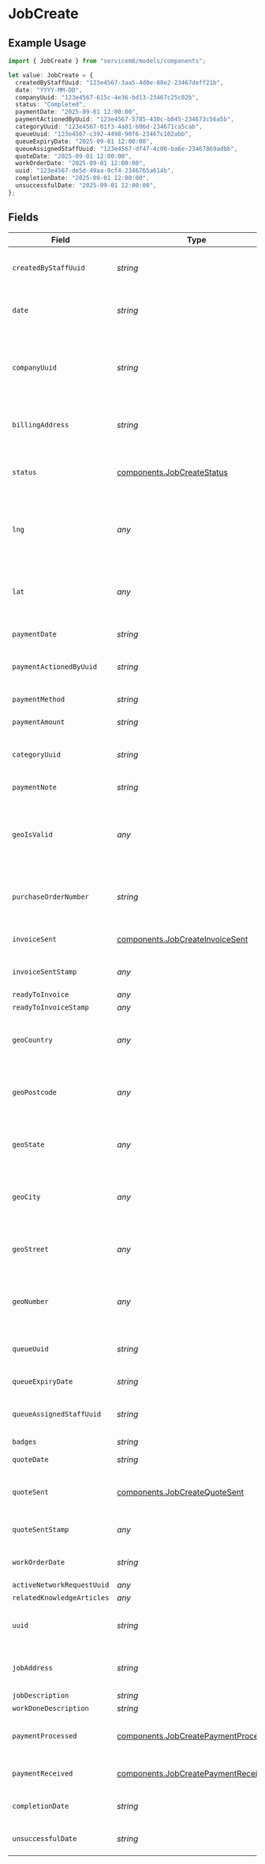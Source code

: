 # JobCreate

## Example Usage

```typescript
import { JobCreate } from "servicem8/models/components";

let value: JobCreate = {
  createdByStaffUuid: "123e4567-3aa5-4d0e-88e2-23467deff21b",
  date: "YYYY-MM-DD",
  companyUuid: "123e4567-615c-4e36-bd13-23467c25c02b",
  status: "Completed",
  paymentDate: "2025-09-01 12:00:00",
  paymentActionedByUuid: "123e4567-5785-430c-b045-234673c56a5b",
  categoryUuid: "123e4567-01f3-4a01-b06d-234671ca5cab",
  queueUuid: "123e4567-c392-4498-90f6-23467c102abb",
  queueExpiryDate: "2025-09-01 12:00:00",
  queueAssignedStaffUuid: "123e4567-df47-4c00-ba6e-23467869adbb",
  quoteDate: "2025-09-01 12:00:00",
  workOrderDate: "2025-09-01 12:00:00",
  uuid: "123e4567-de5d-49aa-9cf4-2346765a614b",
  completionDate: "2025-09-01 12:00:00",
  unsuccessfulDate: "2025-09-01 12:00:00",
};
```

## Fields

| Field                                                                                                                                                                                     | Type                                                                                                                                                                                      | Required                                                                                                                                                                                  | Description                                                                                                                                                                               | Example                                                                                                                                                                                   |
| ----------------------------------------------------------------------------------------------------------------------------------------------------------------------------------------- | ----------------------------------------------------------------------------------------------------------------------------------------------------------------------------------------- | ----------------------------------------------------------------------------------------------------------------------------------------------------------------------------------------- | ----------------------------------------------------------------------------------------------------------------------------------------------------------------------------------------- | ----------------------------------------------------------------------------------------------------------------------------------------------------------------------------------------- |
| `createdByStaffUuid`                                                                                                                                                                      | *string*                                                                                                                                                                                  | :heavy_minus_sign:                                                                                                                                                                        | UUID of the staff member who created this job. Records which staff member initially added the job to the system.                                                                          | 123e4567-3aa5-4d0e-88e2-23467deff21b                                                                                                                                                      |
| `date`                                                                                                                                                                                    | *string*                                                                                                                                                                                  | :heavy_minus_sign:                                                                                                                                                                        | The date the job was created or scheduled. Used for organizing jobs chronologically and for reference in reports.                                                                         | YYYY-MM-DD                                                                                                                                                                                |
| `companyUuid`                                                                                                                                                                             | *string*                                                                                                                                                                                  | :heavy_minus_sign:                                                                                                                                                                        | UUID reference to the client/company record associated with this job. Links the job to a client in the system, establishing the client-job relationship for billing and contact purposes. | 123e4567-615c-4e36-bd13-23467c25c02b                                                                                                                                                      |
| `billingAddress`                                                                                                                                                                          | *string*                                                                                                                                                                                  | :heavy_minus_sign:                                                                                                                                                                        | The address where invoices and billing information should be sent. If not specified, defaults to the job address.                                                                         |                                                                                                                                                                                           |
| `status`                                                                                                                                                                                  | [components.JobCreateStatus](../../models/components/jobcreatestatus.md)                                                                                                                  | :heavy_check_mark:                                                                                                                                                                        | Current status of the job. Controls where the Job appears in the Dispatch Board..  Valid values are [Quote,Work Order,Unsuccessful,Completed]                                             |                                                                                                                                                                                           |
| `lng`                                                                                                                                                                                     | *any*                                                                                                                                                                                     | :heavy_minus_sign:                                                                                                                                                                        | Longitude coordinate of the job location. Used for mapping and geolocation features. This is automatically populated based on the job address through geocoding.                          |                                                                                                                                                                                           |
| `lat`                                                                                                                                                                                     | *any*                                                                                                                                                                                     | :heavy_minus_sign:                                                                                                                                                                        | Latitude coordinate of the job location. Used for mapping and geolocation features. This is automatically populated based on the job address through geocoding.                           |                                                                                                                                                                                           |
| `paymentDate`                                                                                                                                                                             | *string*                                                                                                                                                                                  | :heavy_minus_sign:                                                                                                                                                                        | Not used. Refer to JobPayment endpoint.                                                                                                                                                   | 2025-09-01 12:00:00                                                                                                                                                                       |
| `paymentActionedByUuid`                                                                                                                                                                   | *string*                                                                                                                                                                                  | :heavy_minus_sign:                                                                                                                                                                        | Not used. Refer to JobPayment endpoint.                                                                                                                                                   | 123e4567-5785-430c-b045-234673c56a5b                                                                                                                                                      |
| `paymentMethod`                                                                                                                                                                           | *string*                                                                                                                                                                                  | :heavy_minus_sign:                                                                                                                                                                        | Not used. Refer to JobPayment endpoint.                                                                                                                                                   |                                                                                                                                                                                           |
| `paymentAmount`                                                                                                                                                                           | *string*                                                                                                                                                                                  | :heavy_minus_sign:                                                                                                                                                                        | Not used. Refer to JobPayment endpoint.                                                                                                                                                   |                                                                                                                                                                                           |
| `categoryUuid`                                                                                                                                                                            | *string*                                                                                                                                                                                  | :heavy_minus_sign:                                                                                                                                                                        | UUID reference to the job category this job belongs to. Categories help organize jobs by type of work or department.                                                                      | 123e4567-01f3-4a01-b06d-234671ca5cab                                                                                                                                                      |
| `paymentNote`                                                                                                                                                                             | *string*                                                                                                                                                                                  | :heavy_minus_sign:                                                                                                                                                                        | Not used. Refer to JobPayment endpoint.                                                                                                                                                   |                                                                                                                                                                                           |
| `geoIsValid`                                                                                                                                                                              | *any*                                                                                                                                                                                     | :heavy_minus_sign:                                                                                                                                                                        | Indicates whether the geocoding for the job address was successful. When true, the latitude and longitude coordinates are considered accurate for mapping and location-based features.    |                                                                                                                                                                                           |
| `purchaseOrderNumber`                                                                                                                                                                     | *string*                                                                                                                                                                                  | :heavy_minus_sign:                                                                                                                                                                        | Client purchase order reference number for this job. Used for cross-referencing with external accounting or order management systems.                                                     |                                                                                                                                                                                           |
| `invoiceSent`                                                                                                                                                                             | [components.JobCreateInvoiceSent](../../models/components/jobcreateinvoicesent.md)                                                                                                        | :heavy_minus_sign:                                                                                                                                                                        | Indicates whether an invoice has been sent for this job..  Valid values are [0,1]                                                                                                         |                                                                                                                                                                                           |
| `invoiceSentStamp`                                                                                                                                                                        | *any*                                                                                                                                                                                     | :heavy_minus_sign:                                                                                                                                                                        | Timestamp when the invoice was sent to the client. Format is YYYY-MM-DD HH:MM:SS.                                                                                                         |                                                                                                                                                                                           |
| `readyToInvoice`                                                                                                                                                                          | *any*                                                                                                                                                                                     | :heavy_minus_sign:                                                                                                                                                                        | DEPRECATED                                                                                                                                                                                |                                                                                                                                                                                           |
| `readyToInvoiceStamp`                                                                                                                                                                     | *any*                                                                                                                                                                                     | :heavy_minus_sign:                                                                                                                                                                        | DEPRECATED                                                                                                                                                                                |                                                                                                                                                                                           |
| `geoCountry`                                                                                                                                                                              | *any*                                                                                                                                                                                     | :heavy_minus_sign:                                                                                                                                                                        | The country component extracted from the geocoded job address. Automatically populated when an address is geocoded.                                                                       |                                                                                                                                                                                           |
| `geoPostcode`                                                                                                                                                                             | *any*                                                                                                                                                                                     | :heavy_minus_sign:                                                                                                                                                                        | The postal/zip code component extracted from the geocoded job address. Automatically populated when an address is geocoded.                                                               |                                                                                                                                                                                           |
| `geoState`                                                                                                                                                                                | *any*                                                                                                                                                                                     | :heavy_minus_sign:                                                                                                                                                                        | The state/province component extracted from the geocoded job address. Automatically populated when an address is geocoded.                                                                |                                                                                                                                                                                           |
| `geoCity`                                                                                                                                                                                 | *any*                                                                                                                                                                                     | :heavy_minus_sign:                                                                                                                                                                        | The city/locality component extracted from the geocoded job address. Automatically populated when an address is geocoded.                                                                 |                                                                                                                                                                                           |
| `geoStreet`                                                                                                                                                                               | *any*                                                                                                                                                                                     | :heavy_minus_sign:                                                                                                                                                                        | The street name component extracted from the geocoded job address. Automatically populated when an address is geocoded.                                                                   |                                                                                                                                                                                           |
| `geoNumber`                                                                                                                                                                               | *any*                                                                                                                                                                                     | :heavy_minus_sign:                                                                                                                                                                        | The street number component extracted from the geocoded job address. Automatically populated when an address is geocoded.                                                                 |                                                                                                                                                                                           |
| `queueUuid`                                                                                                                                                                               | *string*                                                                                                                                                                                  | :heavy_minus_sign:                                                                                                                                                                        | The UUID of the queue this job belongs to.                                                                                                                                                | 123e4567-c392-4498-90f6-23467c102abb                                                                                                                                                      |
| `queueExpiryDate`                                                                                                                                                                         | *string*                                                                                                                                                                                  | :heavy_minus_sign:                                                                                                                                                                        | The date and time when the job expires from the queue.                                                                                                                                    | 2025-09-01 12:00:00                                                                                                                                                                       |
| `queueAssignedStaffUuid`                                                                                                                                                                  | *string*                                                                                                                                                                                  | :heavy_minus_sign:                                                                                                                                                                        | The UUID of the staff member assigned to this job in the queue.                                                                                                                           | 123e4567-df47-4c00-ba6e-23467869adbb                                                                                                                                                      |
| `badges`                                                                                                                                                                                  | *string*                                                                                                                                                                                  | :heavy_minus_sign:                                                                                                                                                                        | JSON Array of Badge UUIDs                                                                                                                                                                 |                                                                                                                                                                                           |
| `quoteDate`                                                                                                                                                                               | *string*                                                                                                                                                                                  | :heavy_minus_sign:                                                                                                                                                                        | The date and time that the job status was changed to Quote.                                                                                                                               | 2025-09-01 12:00:00                                                                                                                                                                       |
| `quoteSent`                                                                                                                                                                               | [components.JobCreateQuoteSent](../../models/components/jobcreatequotesent.md)                                                                                                            | :heavy_minus_sign:                                                                                                                                                                        | Boolean flag indicating whether a quote has been sent to the client for this job..  Valid values are [0,1]                                                                                |                                                                                                                                                                                           |
| `quoteSentStamp`                                                                                                                                                                          | *any*                                                                                                                                                                                     | :heavy_minus_sign:                                                                                                                                                                        | Timestamp when the quote was sent to the client. Format is YYYY-MM-DD HH:MM:SS.                                                                                                           |                                                                                                                                                                                           |
| `workOrderDate`                                                                                                                                                                           | *string*                                                                                                                                                                                  | :heavy_minus_sign:                                                                                                                                                                        | The date and time that the job status was changed to Work Order.                                                                                                                          | 2025-09-01 12:00:00                                                                                                                                                                       |
| `activeNetworkRequestUuid`                                                                                                                                                                | *any*                                                                                                                                                                                     | :heavy_minus_sign:                                                                                                                                                                        | DEPRECATED                                                                                                                                                                                |                                                                                                                                                                                           |
| `relatedKnowledgeArticles`                                                                                                                                                                | *any*                                                                                                                                                                                     | :heavy_minus_sign:                                                                                                                                                                        | DEPRECATED                                                                                                                                                                                |                                                                                                                                                                                           |
| `uuid`                                                                                                                                                                                    | *string*                                                                                                                                                                                  | :heavy_minus_sign:                                                                                                                                                                        | Unique identifier for this record                                                                                                                                                         | 123e4567-de5d-49aa-9cf4-2346765a614b                                                                                                                                                      |
| `jobAddress`                                                                                                                                                                              | *string*                                                                                                                                                                                  | :heavy_minus_sign:                                                                                                                                                                        | Physical address where the job is to be performed. This address is used for geocoding to place the job on the map.                                                                        |                                                                                                                                                                                           |
| `jobDescription`                                                                                                                                                                          | *string*                                                                                                                                                                                  | :heavy_minus_sign:                                                                                                                                                                        | N/A                                                                                                                                                                                       |                                                                                                                                                                                           |
| `workDoneDescription`                                                                                                                                                                     | *string*                                                                                                                                                                                  | :heavy_minus_sign:                                                                                                                                                                        | Email Address                                                                                                                                                                             |                                                                                                                                                                                           |
| `paymentProcessed`                                                                                                                                                                        | [components.JobCreatePaymentProcessed](../../models/components/jobcreatepaymentprocessed.md)                                                                                              | :heavy_minus_sign:                                                                                                                                                                        | Indicates whether the job has been exported to the connected Accounting Package..  Valid values are [0,1]                                                                                 |                                                                                                                                                                                           |
| `paymentReceived`                                                                                                                                                                         | [components.JobCreatePaymentReceived](../../models/components/jobcreatepaymentreceived.md)                                                                                                | :heavy_minus_sign:                                                                                                                                                                        | Indicates whether full payment has been received for this job..  Valid values are [0,1]                                                                                                   |                                                                                                                                                                                           |
| `completionDate`                                                                                                                                                                          | *string*                                                                                                                                                                                  | :heavy_minus_sign:                                                                                                                                                                        | The date and time that the job status was changed to Completed.                                                                                                                           | 2025-09-01 12:00:00                                                                                                                                                                       |
| `unsuccessfulDate`                                                                                                                                                                        | *string*                                                                                                                                                                                  | :heavy_minus_sign:                                                                                                                                                                        | The date and time that the job status was changed to Unsuccessful.                                                                                                                        | 2025-09-01 12:00:00                                                                                                                                                                       |